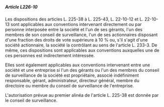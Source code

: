 ##### Article L226-10

Les dispositions des articles L. 225-38 à L. 225-43, L. 22-10-12 et L. 22-10-13 sont applicables aux conventions intervenant directement ou par personne interposée entre la société et l'un de ses gérants, l'un des membres de son conseil de surveillance, l'un de ses actionnaires disposant d'une fraction des droits de vote supérieure à 10 % ou, s'il s'agit d'une société actionnaire, la société la contrôlant au sens de l'article L. 233-3. De même, ces dispositions sont applicables aux conventions auxquelles une de ces personnes est indirectement intéressée.

Elles sont également applicables aux conventions intervenant entre une société et une entreprise si l'un des gérants ou l'un des membres du conseil de surveillance de la société est propriétaire, associé indéfiniment responsable, gérant, administrateur, directeur général, membre du directoire ou membre du conseil de surveillance de l'entreprise.

L'autorisation prévue au premier alinéa de l'article L. 225-38 est donnée par le conseil de surveillance.

